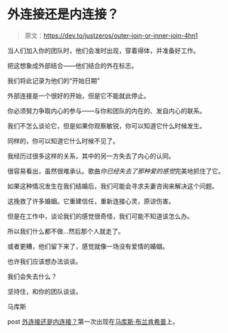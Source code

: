# 外连接还是内连接？

> 原文：<https://dev.to/justzeros/outer-join-or-inner-join-4hn1>

当人们加入你的团队时，他们会准时出现，穿着得体，并准备好工作。

把这想象成外部结合——他们结合的外在标志。

我们将此记录为他们的“开始日期”

外部连接是一个很好的开始，但是它不能就此停止。

你必须努力争取内心的参与——与你和团队的内在的、发自内心的联系。

我们不怎么谈论它，但是如果你观察敏锐，你可以知道它什么时候发生。

同样的，你可以知道它什么时候不见了。

我经历过很多这样的关系，其中的另一方失去了内心的认同。

很容易看出，虽然很难承认。歌曲*你已经失去了那种爱的感觉*完美地抓住了它。

如果这种情况发生在我们结婚后，我们可能会寻求夫妻咨询来解决这个问题。

这挽救了许多婚姻。它重建信任，重新连接心灵，原谅伤害。

但是在工作中，谈论我们的感觉很奇怪，我们可能不知道该怎么办。

所以我们什么都不做…然后那个人就走了。

或者更糟，他们留下来了，感觉就像一场没有爱情的婚姻。

也许我们应该想办法谈谈。

我们会失去什么？

坚持住，和你的团队谈谈。

马库斯

post [外连接还是内连接？](https://marcusblankenship.com/outer-join-or-inner-join/)第一次出现在[马库斯·布兰肯希普](https://marcusblankenship.com)上。